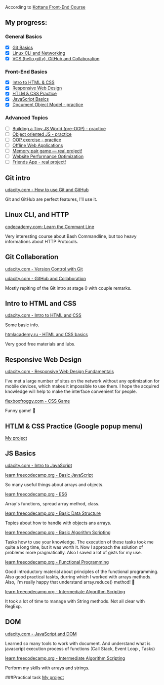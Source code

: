 According to [Kottans Front-End Course](https://github.com/kottans/frontend/blob/master/contents.md)

## My progress:

### General Basics

- [x] [Git Basics](https://github.com/kottans/frontend/blob/master/tasks/git-intro.md)
- [x] [Linux CLI and Networking](https://github.com/kottans/frontend/blob/master/tasks/linux-cli-http.md)
- [x] [VCS (hello gitty), GitHub and Collaboration](https://github.com/kottans/frontend/blob/master/tasks/git-collaboration.md)

### Front-End Basics

- [x] [Intro to HTML & CSS](https://github.com/kottans/frontend/blob/master/tasks/html-css-intro.md)
- [x] [Responsive Web Design](https://github.com/kottans/frontend/blob/master/tasks/html-css-responsive.md)
- [x] [HTLM & CSS Practice](https://github.com/kottans/frontend/blob/master/tasks/html-css-popup.md)
- [x] [JavaScript Basics](https://github.com/kottans/frontend/blob/master/tasks/js-basics.md)
- [x] [Document Object Model - practice](https://github.com/kottans/frontend/blob/master/tasks/js-dom.md)

### Advanced Topics

- [ ] [Building a Tiny JS World (pre-OOP) - practice](https://github.com/kottans/frontend/blob/master/tasks/js-pre-oop.md)
- [ ] [Object oriented JS - practice](https://github.com/kottans/frontend/blob/master/tasks/js-oop.md)
- [ ] [OOP exercise - practice](https://github.com/kottans/frontend/blob/master/tasks/js-post-oop.md)
- [ ] [Offline Web Applications](https://github.com/kottans/frontend/blob/master/tasks/app-design-offline.md)
- [ ] [Memory pair game — real project!](https://github.com/kottans/frontend/blob/master/tasks/memory-pair-game.md)
- [ ] [Website Performance Optimization](https://github.com/kottans/frontend/blob/master/tasks/app-design-performance.md)
- [ ] [Friends App - real project!](https://github.com/kottans/frontend/blob/master/tasks/friends-app.md)

## Git intro

[udacity.com - How to use Git and GitHub](./0_git_intro/udacity_git_intro.png)

Git and GitHub are perfect features, I'll use it.

## Linux CLI, and HTTP

[codecademy.com: Learn the Commant Line](./1_task_linux_cli/Completed.png)

Very interesting course about Bash Commandline,
but too heavy informations about HTTP Protocols.

## Git Collaboration

[udacity.com - Version Control with Git](./2_git_collaboration/what_is_version_control.png)

[udacity.com - GitHub and Collaboration](./2_git_collaboration/github_collaboration.png)

Mostly repiting of the Git intro at stage 0 with couple remarks.

## Intro to HTML and CSS

[udacity.com - Intro to HTML and CSS](./3_task_html_css_intro/html_css_intro.png)

Some basic info.

[htmlacademy.ru - HTML and CSS basics](./3_task_html_css_intro/htmlacademy.ru.png)

Very good free materials and lubs.

## Responsive Web Design

[udacity.com - Responsive Web Design Fundamentals](./4_task_responsive_web_design/responsive_web_design_fundamentals.png)

I've met a large number of sites on the network without any optimization for mobile devices, which makes it impossible to use them.
I hope the acquired knowledge will help to make the interface convenient for people.

[flexboxfroggy.com - CSS Game](./4_task_responsive_web_design/flexbox_froggy.png)

Funny game! :frog:

## HTLM & CSS Practice (Google popup menu)

[My project](https://github.com/Temu4/Booble-popup)

## JS Basics

[udacity.com - Intro to JavaScript](./6_task_js_basics/intro_to_javascript.png)

[learn.freecodecamp.org - Basic JavaScript](./6_task_js_basics/freecodecamp_basic_js.png)

So many useful things about arrays and objects.

[learn.freecodecamp.org - ES6](./6_task_js_basics/freecodecamp_es6.png)

Array's functions, spread array method, class.

[learn.freecodecamp.org - Basic Data Structure](./6_task_js_basics/freecodecamp_basic_data_srtuctures.png)

Topics about how to handle with objects ans arrays.

[learn.freecodecamp.org - Basic Algorithm Scripting](./6_task_js_basics/freecodecamp_basic_algorithm_scriting.png)

Tasks how to use your knowledge.
The execution of these tasks took me quite a long time, but it was worth it. Now I approach the solution of problems more pragmatically. Also I saved a lot of gists for my use.

[learn.freecodecamp.org - Functional Programming](./6_task_js_basics/freecodecamp_functional_programming.png)

Good introductory material about principles of the functional programming. Also good practical taskts, durring which I worked with arrays methods. Also, I'm really happy that understand array.reduce() method! :notebook:

[learn.freecodecamp.org - Intermediate Algorithm Scripting](./6_task_js_basics/freecodecamp_intermediate_algorithm_scripting.png)

It took a lot of time to manage with String methods. Not all clear with RegExp.

## DOM

[udacity.com - JavaScript and DOM](./7_task_js_dom/udacity-js-dom.png)

Learned so many tools to work with document. And understand what is javascript execution process of functions (Call Stack, Event Loop , Tasks)

[learn.freecodecamp.org - Intermediate Algorithm Scripting](./7_task_js_dom/freecodecamp_intermediate_algorithm_scripting.png)

Perform my skills with arrays and strings.

###Practical task
[My project](https://temu4.github.io/weapons-explorer/)
